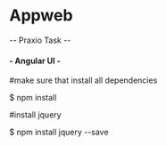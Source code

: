 # Appweb

 -- Praxio Task --

 #### - Angular UI - ###

 #make sure that install all dependencies 

 $ npm install
 
 #install jquery 

 $ npm install jquery --save